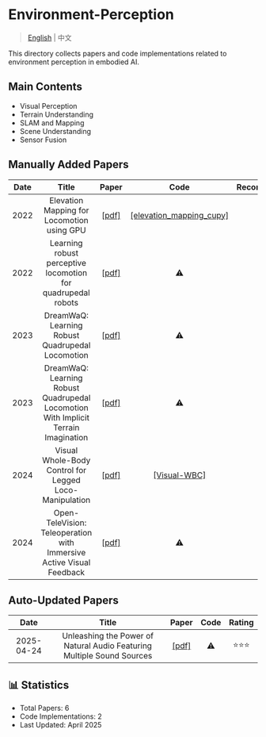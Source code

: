 # Environment-Perception

> [English](README.md) | 中文

This directory collects papers and code implementations related to environment perception in embodied AI.

## Main Contents

- Visual Perception
- Terrain Understanding
- SLAM and Mapping
- Scene Understanding
- Sensor Fusion

## Manually Added Papers

|Date|Title|Paper|Code|Recommendation|
|:---:|:---:|:---:|:---:|:---:|
|2022|Elevation Mapping for Locomotion using GPU|[[pdf]](https://arxiv.org/abs/2204.12876)| [[elevation_mapping_cupy]](https://github.com/leggedrobotics/elevation_mapping_cupy) |⭐️⭐️|
|2022|Learning robust perceptive locomotion for quadrupedal robots|[[pdf]](https://www.science.org/doi/10.1126/scirobotics.abk2822)| ⚠️ |⭐️⭐️⭐️|
|2023|DreamWaQ: Learning Robust Quadrupedal Locomotion|[[pdf]](https://arxiv.org/abs/2210.08434)| ⚠️ |⭐️⭐️|
|2023|DreamWaQ: Learning Robust Quadrupedal Locomotion With Implicit Terrain Imagination|[[pdf]](https://arxiv.org/abs/2303.03381)| ⚠️ |⭐️⭐️⭐️|
|2024|Visual Whole-Body Control for Legged Loco-Manipulation|[[pdf]](https://arxiv.org/abs/2309.03670)| [[Visual-WBC]](https://github.com/ucsd-rrl/visual_wbc) |⭐️⭐️⭐️|
|2024|Open-TeleVision: Teleoperation with Immersive Active Visual Feedback|[[pdf]](https://arxiv.org/abs/2401.00789)| ⚠️ |⭐️⭐️|

## Auto-Updated Papers

|Date|Title|Paper|Code|Rating|
|:---:|:---:|:---:|:---:|:---:|
|2025-04-24|Unleashing the Power of Natural Audio Featuring Multiple Sound Sources|[[pdf]](http://arxiv.org/abs/2504.17782v1)|⚠️|⭐️⭐️⭐️|

## 📊 Statistics

- Total Papers: 6
- Code Implementations: 2
- Last Updated: April 2025
